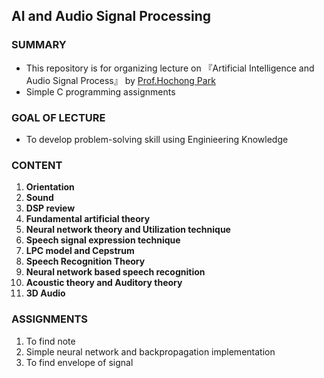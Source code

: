 ## AI and Audio Signal Processing

### SUMMARY

- This repository is for organizing lecture on 『Artificial Intelligence and Audio Signal Process』 by [Prof.Hochong Park](https://sites.google.com/view/csplab/members/professor)
- Simple C programming assignments


### GOAL OF LECTURE

- To develop problem-solving skill using Enginieering Knowledge

### CONTENT

1. **Orientation**
2. **Sound**
3. **DSP review**
4. **Fundamental artificial theory**
5. **Neural network theory and Utilization technique**
6. **Speech signal expression technique**
7. **LPC model and Cepstrum**
8. **Speech Recognition Theory**
9. **Neural network based speech recognition**
10. **Acoustic theory and Auditory theory**
11. **3D Audio**

### ASSIGNMENTS

1. To find note
2. Simple neural network and backpropagation implementation
3. To find envelope of signal

